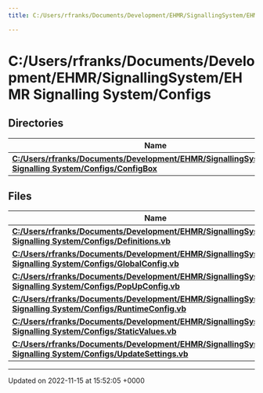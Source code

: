 ```yaml
---
title: C:/Users/rfranks/Documents/Development/EHMR/SignallingSystem/EHMR Signalling System/Configs

---
```


# C:/Users/rfranks/Documents/Development/EHMR/SignallingSystem/EHMR Signalling System/Configs



## Directories

| Name           |
| -------------- |
| **[C:/Users/rfranks/Documents/Development/EHMR/SignallingSystem/EHMR Signalling System/Configs/ConfigBox](/SignallingSystem-doc/vb/Files/dir_595c56e507eac15fe72ef685bde9a1f3/#dir-c:/users/rfranks/documents/development/ehmr/signallingsystem/ehmr-signalling-system/configs/configbox)**  |

## Files

| Name           |
| -------------- |
| **[C:/Users/rfranks/Documents/Development/EHMR/SignallingSystem/EHMR Signalling System/Configs/Definitions.vb](/SignallingSystem-doc/vb/Files/Definitions_8vb/#file-definitions.vb)**  |
| **[C:/Users/rfranks/Documents/Development/EHMR/SignallingSystem/EHMR Signalling System/Configs/GlobalConfig.vb](/SignallingSystem-doc/vb/Files/GlobalConfig_8vb/#file-globalconfig.vb)**  |
| **[C:/Users/rfranks/Documents/Development/EHMR/SignallingSystem/EHMR Signalling System/Configs/PopUpConfig.vb](/SignallingSystem-doc/vb/Files/PopUpConfig_8vb/#file-popupconfig.vb)**  |
| **[C:/Users/rfranks/Documents/Development/EHMR/SignallingSystem/EHMR Signalling System/Configs/RuntimeConfig.vb](/SignallingSystem-doc/vb/Files/RuntimeConfig_8vb/#file-runtimeconfig.vb)**  |
| **[C:/Users/rfranks/Documents/Development/EHMR/SignallingSystem/EHMR Signalling System/Configs/StaticValues.vb](/SignallingSystem-doc/vb/Files/StaticValues_8vb/#file-staticvalues.vb)**  |
| **[C:/Users/rfranks/Documents/Development/EHMR/SignallingSystem/EHMR Signalling System/Configs/UpdateSettings.vb](/SignallingSystem-doc/vb/Files/UpdateSettings_8vb/#file-updatesettings.vb)**  |






-------------------------------

Updated on 2022-11-15 at 15:52:05 +0000
